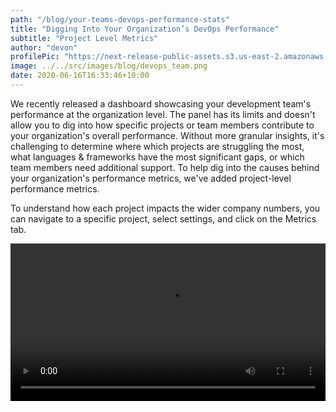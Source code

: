 ```yaml
---
path: "/blog/your-teams-devops-performance-stats"
title: "Digging Into Your Organization’s DevOps Performance"
subtitle: "Project Level Metrics"
author: "devon"
profilePic: "https://next-release-public-assets.s3.us-east-2.amazonaws.com/devon_profile_pic.png"
image: ../../src/images/blog/devops_team.png
date: 2020-06-16T16:33:46+10:00
---
```


We recently released a dashboard showcasing your development team's
performance at the organization level. The panel has its limits and doesn't
allow you to dig into how specific projects or team members contribute to
your organization's overall performance. Without more granular insights,
it's challenging to determine where which projects are struggling the most,
what languages & frameworks have the most significant gaps, or which team
members need additional support. To help dig into the causes behind your
organization's performance metrics, we've added project-level performance metrics.

To understand how each project impacts the wider company numbers, you can navigate
to a specific project, select settings, and click on the Metrics tab.

<video style="width: 100%;" controls>
  <source src="https://next-release-public-assets.s3.us-east-2.amazonaws.com/project-metrics.mp4" type="video/mp4">
  <source src="https://next-release-public-assets.s3.us-east-2.amazonaws.com/project-metrics.webm" type="video/webm">
  Your browser does not support the video tag.
</video>

